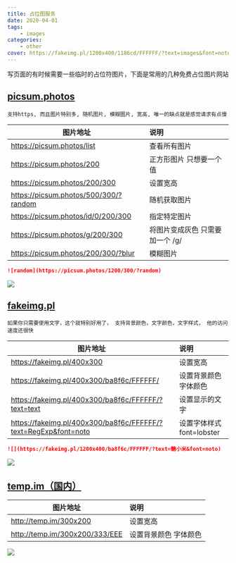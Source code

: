 ```yaml
---
title: 占位图服务
date: 2020-04-01
tags:
    - images
categories:
    - other
cover: https://fakeimg.pl/1200x400/1186cd/FFFFFF/?text=images&font=noto
---
```


写页面的有时候需要一些临时的占位符图片，下面是常用的几种免费占位图片网站

## [picsum.photos](https://picsum.photos/) 


`支持https, 而且图片特别多, 随机图片, 模糊图片, 宽高, 唯一的缺点就是感觉请求有点慢`

<!--more-->

| 图片地址      | 说明
| --------  | :-----
|https://picsum.photos/list  |查看所有图片
|https://picsum.photos/200  |正方形图片 只想要一个值
|https://picsum.photos/200/300  |设置宽高
|https://picsum.photos/500/300/?random   |随机获取图片
|https://picsum.photos/id/0/200/300  |指定特定图片
|https://picsum.photos/g/200/300  |将图片变成灰色 只需要加一个 /g/
|https://picsum.photos/200/300/?blur  |模糊图片

```markdown
![random](https://picsum.photos/1200/300/?random)
```

![](https://picsum.photos/1200/300/?random)

 

## [fakeimg.pl](https://fakeimg.pl) 

` 如果你只需要使用文字，这个就特别好用了， 支持背景颜色，文字颜色，文字样式， 他的访问速度还很快 `

| 图片地址      | 说明
| --------  | :-----
|https://fakeimg.pl/400x300 |设置宽高
|https://fakeimg.pl/400x300/ba8f6c/FFFFFF/ |设置背景颜色 字体颜色
|https://fakeimg.pl/400x300/ba8f6c/FFFFFF/?text=text |设置显示的文字
|https://fakeimg.pl/400x300/ba8f6c/FFFFFF/?text=RegExp&font=noto |设置字体样式 font=lobster

```markdown
![](https://fakeimg.pl/1200x400/ba8f6c/FFFFFF/?text=糖小米&font=noto)
```

![](https://fakeimg.pl/1200x400/ba8f6c/FFFFFF/?text=糖小米&font=noto)

## [temp.im（国内）](http://temp.im/)


| 图片地址      | 说明
| --------  | :-----
|http://temp.im/300x200 | 设置宽高
|http://temp.im/300x200/333/EEE |设置背景颜色 字体颜色

![](http://temp.im/300x200/333/EEE)